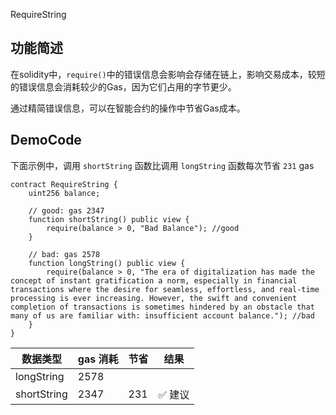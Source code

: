 RequireString

## 功能简述
在solidity中，`require()`中的错误信息会影响会存储在链上，影响交易成本，较短的错误信息会消耗较少的Gas，因为它们占用的字节更少。

通过精简错误信息，可以在智能合约的操作中节省Gas成本。

## DemoCode
下面示例中，调用 `shortString` 函数比调用 `longString` 函数每次节省 `231` gas

```solidity
contract RequireString {
    uint256 balance;

    // good: gas 2347
    function shortString() public view {
        require(balance > 0, "Bad Balance"); //good
    }

    // bad: gas 2578
    function longString() public view {
        require(balance > 0, "The era of digitalization has made the concept of instant gratification a norm, especially in financial transactions where the desire for seamless, effortless, and real-time processing is ever increasing. However, the swift and convenient completion of transactions is sometimes hindered by an obstacle that many of us are familiar with: insufficient account balance."); //bad
    }
}

```
| 数据类型    | gas 消耗 | 节省          | 结果    |
| ----------- | -------- | ------------- | ------- |
| longString  | 2578 |  | |
| shortString | 2347  |    231           |    ✅ 建议     |
